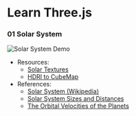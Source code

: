 # Learn Three.js

### 01 Solar System

![Solar System Demo](https://res.cloudinary.com/amberjen/image/upload/v1717226880/Learn%20Three.js/01-solar-system-v4.gif)

- Resources:
  - [Solar Textures](https://www.solarsystemscope.com/textures/)
  - [HDRI to CubeMap](https://matheowis.github.io/HDRI-to-CubeMap/) 
- References:
  - [Solar System (Wikipedia)](https://en.wikipedia.org/wiki/Solar_System)
  - [Solar System Sizes and Distances](https://www.jpl.nasa.gov/edu/pdfs/scaless_reference.pdf)
  - [The Orbital Velocities of the Planets](https://www.sjsu.edu/faculty/watkins/orbital.htm)
  